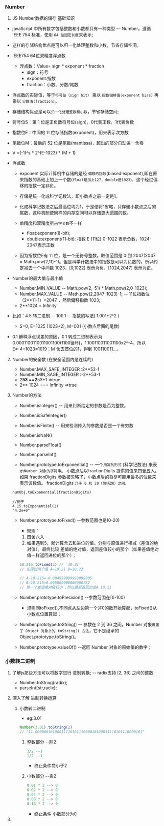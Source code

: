 ### Number
1. JS Number数据的储存 基础知识
* javaScript 中所有数字包括整数和小数都只有一种类型 — Number。遵循 IEEE 754 标准，使用 `64 位固定长度`来表示;
* 这样的存储结构优点是可以归一化处理整数和小数，节省存储空间。

* IEEE754 64位双精度浮点数
    * 浮点数：Value= sign * exponent * fraction
        * sign：符号
        * exponent:指数
        * fraction：小数、分数/尾数
* 浮点数的实际值，等于`符号位（sign bit）` 乘以 `指数偏移值(exponent bias)` 再乘以 `分数值(fraction)`。
* 存储结构优点是可以`归一化处理整数和小数`，节省存储空间;

* 符号位S：第 1 位是正负数符号位(sign)，0代表正数，1代表负数
* 指数位E：中间的 11 位存储指数(exponent)，用来表示次方数
* 尾数位M：最后的 52 位是尾数(mantissa)，超出的部分自动进一舍零


* V =(-1)^s * 2^(E-1023) * (M + 1)

* 浮点数
    * exponent
        实际计算机中存储的是经 `偏移的指数`(biased exponent),即在原来指数的基础上加上一个数(`float是加上127，double是1023`)，这个经过偏移的指数一定非负。
    * 存储是统一化成科学记数法，即小数点之前一定是1。
    * 化成科学记数法之后最高位均为1，于是便将1省略，只存储小数点之后的尾数，这种机制使同样的内存空间可以存储更大范围的数。
    * 单精度和双精度所占`字节数`不一样
        * float:exponent(8-bit);
        * double:exponent(11-bit); 指数 E (11位) 0-1022 表示负数，1024-2047表示正数

  
    * 因为指数位E有 11 位，是一个无符号整数，取值范围是 0 到 2047(2047 = Math.pow(2,11)-1)。但是科学计数法中的指数是可以为负数的，所以约定减去一个中间数 1023，[0,1022] 表示为负，[1024,2047] 表示为正。

* Number的最大值与最小值
    * Number.MIN_VALUE  -- Math.pow(2,-51) * Math.pow(2,0-1023);
    * Number.MAX_VALUE -- Math.pow(2,2047-1023)-1; -- 11位指数位 （2**11-1）=2047 ，然后偏移指数 1023;
    * 2**1024 = Infinity

* 比如：4.5 转二进制 -- 100.1 -- 指数的写法( 1.001*2^2 )
    * S=0, E=1025 (1023+2), M=001 (小数点后面的尾数)
* 0.1 解释浮点误差的原因，0.1 转成二进制表示为 0.0001100110011001100(1100循环)，1.100110011001100x2^-4，所以 E=-4+1023=1019；M 舍去首位的1，得到 100110011...。

2. Number的安全数 (在安全范围内是连续的)
    * Number.MAX_SAFE_INTEGER :2**53-1   
    * Number.MIN_SAGE_INTEGER :-2**53-1 
    * 2**53 ==2**53+1 =>true
    * 2** 1024 === Infinity =>true


3. Number的方法
    * Number.isInteger() -- 用来判断给定的参数是否为整数。
    * Number.isSafeInteger()
    * Number.isFinite() -- 用来检测传入的参数是否是一个有穷数
    * Number.isNaN()
    * Number.parseFloat()
    * Number.parseInt()

    * Number.prototype.toExponential()  -- 一个`用幂的形式` (科学记数法) 来表示`Number 对象的字符串`。 小数点后以fractionDigits 提供的值来四舍五入。如果 fractionDigits 参数被忽略了，小数点后的将尽可能用最多的位数来表示该数值。 fractionDigits `介于 0 和 20（包括20）之间`.

    ```JS
    numObj.toExponential(fractionDigits)

    //例子
    4.15.toExponential(1)
    "4.2e+0"
    ```

    * Number.prototype.toFixed() --参数范围也是(0-20)
        * 规则：
        1. 四舍六入
        2. 如果遇到5，就计算舍去和进位的值，分别与原值进行相减（差值的绝对值），最终比较 差值的绝对值，返回差值较小的那个（如果差值绝对值一样返回进位的那个）；
        ```js
        10.215.toFixed(2) // '10.21'
        // 先得到两个值 A=10.21 B=10.22

        // A-10.215=-0.004999999999999005
        // B-10.215=0.005000000000000782
        // 第一个差值绝对值较小 ,所以最后返回的是A 10.21
        ```
    * Number.prototype.toPrecision() --参数范围在(0-100)
        * 规则同toFixed(),不同点从左边第一个非0的数开始算起，toFixed()从小数点位置算起；

    * Number.prototype.toString() -- 参数在 2 到 36 之间，Number 对象`覆盖了 Object 对象上的 toString() 方法`，它不是继承的 Object.prototype.toString()。
    * Number.prototype.valueOf() --返回 Number 对象的原始值的数字；

### 小数转二进制

1. 了解js那些方法可以将数字进行 进制转换; --  radix支持 [2, 36] 之间的整数
    * Number.toString(radix);
    * parseInt(str,radix);
   
2. 深入了解 进制转换运算

    1. 小数转二进制

        * eg:3.01

        ```js
        Number(3.01).toString(2)
        // "11.0000001010001111010111000010100011110101110000101"
        ```

        1. 整数部分 --除2
            ```js
            3/2 --1
            1/2 --1
            ```
            * 终止条件商小于2

        2. 小数部分 --乘2
            ```js
            0.01 * 2 --> 0
            0.02 * 2 --> 0
            0.04 * 2 --> 0
            0.08 * 2 --> 0
            0.16 * 2 --> 0
            ```
            * 终止条件 小数部分为0

3. 


